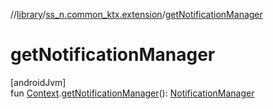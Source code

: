 //[library](../../index.md)/[ss_n.common_ktx.extension](index.md)/[getNotificationManager](get-notification-manager.md)

# getNotificationManager

[androidJvm]\
fun [Context](https://developer.android.com/reference/kotlin/android/content/Context.html).[getNotificationManager](get-notification-manager.md)(): [NotificationManager](https://developer.android.com/reference/kotlin/android/app/NotificationManager.html)

